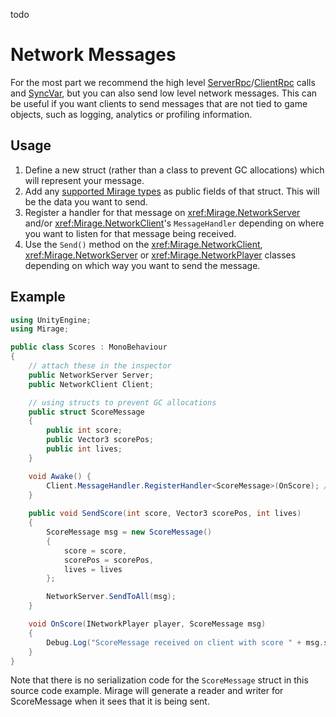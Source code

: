 todo

# Network Messages
For the most part we recommend the high level [ServerRpc](./ServerRpc.md)/[ClientRpc](./ClientRpc.md) calls and [SyncVar](../Sync/index.md), but you can also send low level network messages. This can be useful if you want clients to send messages that are not tied to game objects, such as logging, analytics or profiling information.

## Usage
1. Define a new struct (rather than a class to prevent GC allocations) which will represent your message.
2. Add any [supported Mirage types](../DataTypes.md) as public fields of that struct. This will be the data you want to send.
3. Register a handler for that message on <xref:Mirage.NetworkServer> and/or <xref:Mirage.NetworkClient>'s `MessageHandler` depending on where you want to listen for that message being received.
4. Use the `Send()` method on the <xref:Mirage.NetworkClient>, <xref:Mirage.NetworkServer> or <xref:Mirage.NetworkPlayer> classes depending on which way you want to send the message.

## Example
``` cs
using UnityEngine;
using Mirage;

public class Scores : MonoBehaviour
{
    // attach these in the inspector
    public NetworkServer Server;
    public NetworkClient Client;

    // using structs to prevent GC allocations
    public struct ScoreMessage
    {
        public int score;
        public Vector3 scorePos;
        public int lives;
    }

    void Awake() {
        Client.MessageHandler.RegisterHandler<ScoreMessage>(OnScore); // register Client to listen for the ScoreMessage
    }
    
    public void SendScore(int score, Vector3 scorePos, int lives)
    {
        ScoreMessage msg = new ScoreMessage()
        {
            score = score,
            scorePos = scorePos,
            lives = lives
        };

        NetworkServer.SendToAll(msg);
    }

    void OnScore(INetworkPlayer player, ScoreMessage msg)
    {
        Debug.Log("ScoreMessage received on client with score " + msg.score);
    }
}
```

Note that there is no serialization code for the `ScoreMessage` struct in this source code example. Mirage will generate a reader and writer for ScoreMessage when it sees that it is being sent.
